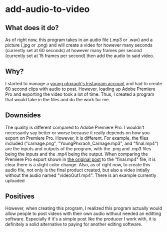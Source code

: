 # add-audio-to-video

## What does it do?
As of right now, this program takes in an audio file (.mp3 or .wav) and a picture (.jpg or .png) and will create a video for however many seconds (currently set at 60 seconds) at however many frames per second (currently set at 15 frames per second) then add the audio to said video. 

## Why?
I started to manage a [young phxraoh's Instagram account](https://www.instagram.com/youngphxraoh/?hl=en) and had to create 60 second clips with audio to post. However, loading up Adobe Premiere Pro and exporting the video took a lot of time. Thus, I created a program that would take in the files and do the work for me.

## Downsides
The quality is different compared to Adobe Premiere Pro. I wouldn't necessarily say better or worse because it really depends on how you export on Premiere Pro. However, it is different. For example, the files included ("carnage.png", "YoungPhxraoh_Carnage.mp3", and "final.mp4") are the inputs and outputs of the program, with the .png and .mp3 files being the inputs and the .mp4 being the output. When comparing the Premiere Pro export shown in [the original post](https://www.instagram.com/p/CR4INkonvss/) to the "final.mp4" file, it is clear there is a slight color change. Also, as of right now, to create this audio file, not only is the final product created, but also a video intially without the audio named "videoOut1.mp4". There is an example currently uploaded

## Positives
However, when creating this program, I realized this program actually would allow people to post videos with their own audio without needed an editting software. Especially if it's a simple post like the producer I work with, it is definitely a solid alternative to paying for another editing software.